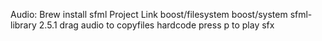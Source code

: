 Audio: 
    Brew install sfml
    Project Link boost/filesystem  boost/system sfml-library 2.5.1
    drag audio to copyfiles
    hardcode press p to play sfx
